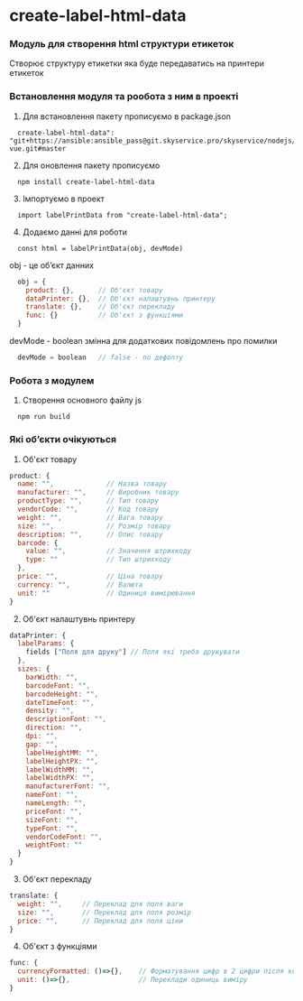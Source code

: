 # create-label-html-data

### Модуль для створення html структури етикеток
Створює структуру етикетки яка буде передаватись на принтери етикеток

### Встановлення модуля та рообота з ним в проекті
1. Для встановлення пакету прописуємо в package.json
```
  create-label-html-data": "git+https://ansible:ansible_pass@git.skyservice.pro/skyservice/nodejs/bootstrap-vue.git#master
```
2. Для оновлення пакету прописуємо 
```
  npm install create-label-html-data
```
3. Імпортуємо в проект
```
  import labelPrintData from "create-label-html-data";
```
4. Додаємо данні для роботи
```
  const html = labelPrintData(obj, devMode)
```
obj - це обʼєкт данних
```js
  obj = {
    product: {},      // Об'єкт товару
    dataPrinter: {},  // Об'єкт налаштувнь принтеру
    translate: {},    // Об'єкт перекладу
    func: {}          // Об'єкт з функціями
  }
```
devMode - boolean змінна для додаткових повідомлень про помилки
```js
  devMode = boolean   // false - по дефолту
```

### Робота з модулем
1. Створення основного файлу js
```
  npm run build
```

### Які обʼєкти очікуються
1. Об'єкт товару
```js
product: {
  name: "",             // Назва товару
  manufacturer: "",     // Виробник товару
  productType: "",      // Тип товару
  vendorCode: "",       // Код товару
  weight: "",           // Вага товару
  size: "",             // Розмір товару
  description: "",      // Опис товару
  barcode: {
    value: "",          // Значення штрихкоду
    type: ""            // Тип штрихкоду
  },
  price: "",            // Ціна товару
  currency: "",         // Валюта
  unit: ""              // Одиниця вимірювання
}
```
2. Об'єкт налаштувнь принтеру
```js
dataPrinter: {
  labelParams: {
    fields ["Поля для друку"] // Поля які треба друкувати
  },
  sizes: {
    barWidth: "",
    barcodeFont: "",
    barcodeHeight: "",
    dateTimeFont: "",
    density: "",
    descriptionFont: "",
    direction: "",
    dpi: "",
    gap: "",
    labelHeightMM: "",
    labelHeightPX: "",
    labelWidthMM: "",
    labelWidthPX: "",
    manufacturerFont: "",
    nameFont: "",
    nameLength: "",
    priceFont: "",
    sizeFont: "",
    typeFont: "",
    vendorCodeFont: "",
    weightFont: ""
  }
}
```
3. Об'єкт перекладу
```js
translate: {
  weight: "",     // Переклад для поля ваги
  size: "",       // Переклад для поля розмір
  price: "",      // Переклад для поля ціни
}
```
4. Об'єкт з функціями
```js
func: {
  currencyFormatted: ()=>{},    // Форматування цифр в 2 цифри після коми
  unit: ()=>{},                 // Переклади одиниць виміру
}
```